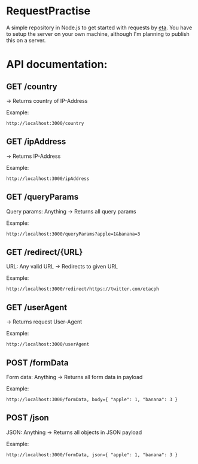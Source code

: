# RequestPractise

A simple repository in Node.js to get started with requests by [eta](https://twitter.com/etacph).
You have to setup the server on your own machine, although I'm planning to publish this on a server.


# API documentation:

## GET /country
-> Returns country of IP-Address

Example:
```
http://localhost:3000/country
```

## GET /ipAddress
-> Returns IP-Address

Example:
```
http://localhost:3000/ipAddress
```

## GET /queryParams
Query params: Anything
-> Returns all query params

Example:
```
http://localhost:3000/queryParams?apple=1&banana=3
```
 
## GET /redirect/{URL}
URL: Any valid URL
-> Redirects to given URL

Example:
```
http://localhost:3000/redirect/https://twitter.com/etacph
```

## GET /userAgent
-> Returns request User-Agent

Example:
```
http://localhost:3000/userAgent
```

## POST /formData
Form data: Anything
-> Returns all form data in payload

Example:
```
http://localhost:3000/formData, body={ "apple": 1, "banana": 3 }
```

## POST /json
JSON: Anything
-> Returns all objects in JSON payload

Example:
```
http://localhost:3000/formData, json={ "apple": 1, "banana": 3 }
```